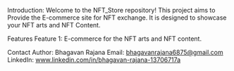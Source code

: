 Introduction: Welcome to the NFT_Store repository! This project aims to Provide the E-commerce site for NFT exchange. It is designed to showcase your NFT arts and NFT Content.

Features Feature 1: E-commerce for the NFT arts and NFT content.

Contact Author: Bhagavan Rajana Email: bhagavanrajana6875@gmail.com LinkedIn: www.linkedin.com/in/bhagavan-rajana-13706717a
